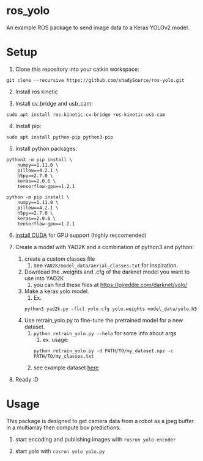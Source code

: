 # ros_yolo
An example ROS package to send image data to a Keras YOLOv2 model.

# Setup
1. Clone this repository into your catkin workspace:
```
git clone --recursive https://github.com/shadySource/ros-yolo.git
```

2. Install ros kinetic

3. Install cv_bridge and usb_cam:
```
sudo apt install ros-kinetic-cv-bridge ros-kinetic-usb-cam
```

4. Install pip:
```
sudo apt install python-pip python3-pip
```

5. Install python packages:
```
python3 -m pip install \
    numpy==1.11.0 \
    pillow==4.2.1 \
    h5py==2.7.0 \
    keras==2.0.6 \
    tensorflow-gpu==1.2.1

python -m pip install \
    numpy==1.11.0 \
    pillow==4.2.1 \
    h5py==2.7.0 \
    keras==2.0.6 \
    tensorflow-gpu==1.2.1
```
6. [install CUDA](https://gist.github.com/shadySource/c0f1223d653b6488fde748dcac42d232#3-gpu-if-you-want-to-use-gpu) for GPU support (highly reccomended)

7. Create a model with YAD2K and a combination of python3 and python:
    1. create a custom classes file
        1. see ```YAD2K/model_data/aerial_classes.txt``` for inspiration.
    2. Download the .weights and .cfg of the darknet model you want to use into YAD2K
        1. you can find these files at https://pjreddie.com/darknet/yolo/
    3. Make a keras yolo model.
        1. Ex.
        ```
        python3 yad2k.py -flcl yolo.cfg yolo.weights model_data/yolo.h5
        ```
    4. Use retrain_yolo.py to fine-tune the pretrained model for a new dataset.
        1. ```python retrain_yolo.py --help``` for some info about args
            1. ex. usage: 
            ```
            python retrain_yolo.py -d PATH/TO/my_dataset.npz -c PATH/TO/my_classes.txt
            ```
        2. see example dataset [here](https://github.com/shadySource/DATA/tree/092649fd175886ca894630659eb30614f9bf6c26)

8. Ready :D

# Usage
This package is designed to get camera data from a robot as a jpeg buffer in a multiarray then compute box predictions.

1. start encoding and publishing images with ```rosrun yolo encoder```

2. start yolo with ```rosrun yolo yolo.py```


